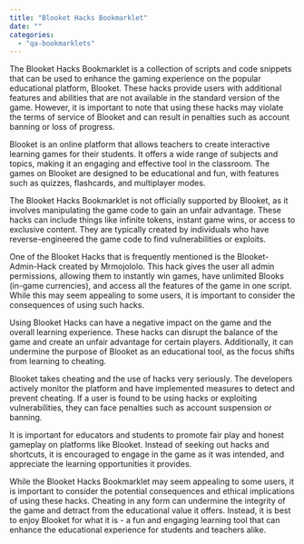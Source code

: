```yaml
---
title: "Blooket Hacks Bookmarklet"
date: ""
categories: 
  - "qa-bookmarklets"
---
```


The Blooket Hacks Bookmarklet is a collection of scripts and code snippets that can be used to enhance the gaming experience on the popular educational platform, Blooket. These hacks provide users with additional features and abilities that are not available in the standard version of the game. However, it is important to note that using these hacks may violate the terms of service of Blooket and can result in penalties such as account banning or loss of progress.

Blooket is an online platform that allows teachers to create interactive learning games for their students. It offers a wide range of subjects and topics, making it an engaging and effective tool in the classroom. The games on Blooket are designed to be educational and fun, with features such as quizzes, flashcards, and multiplayer modes.

The Blooket Hacks Bookmarklet is not officially supported by Blooket, as it involves manipulating the game code to gain an unfair advantage. These hacks can include things like infinite tokens, instant game wins, or access to exclusive content. They are typically created by individuals who have reverse-engineered the game code to find vulnerabilities or exploits.

One of the Blooket Hacks that is frequently mentioned is the Blooket-Admin-Hack created by Mrmojololo. This hack gives the user all admin permissions, allowing them to instantly win games, have unlimited Blooks (in-game currencies), and access all the features of the game in one script. While this may seem appealing to some users, it is important to consider the consequences of using such hacks.

Using Blooket Hacks can have a negative impact on the game and the overall learning experience. These hacks can disrupt the balance of the game and create an unfair advantage for certain players. Additionally, it can undermine the purpose of Blooket as an educational tool, as the focus shifts from learning to cheating.

Blooket takes cheating and the use of hacks very seriously. The developers actively monitor the platform and have implemented measures to detect and prevent cheating. If a user is found to be using hacks or exploiting vulnerabilities, they can face penalties such as account suspension or banning.

It is important for educators and students to promote fair play and honest gameplay on platforms like Blooket. Instead of seeking out hacks and shortcuts, it is encouraged to engage in the game as it was intended, and appreciate the learning opportunities it provides.

While the Blooket Hacks Bookmarklet may seem appealing to some users, it is important to consider the potential consequences and ethical implications of using these hacks. Cheating in any form can undermine the integrity of the game and detract from the educational value it offers. Instead, it is best to enjoy Blooket for what it is - a fun and engaging learning tool that can enhance the educational experience for students and teachers alike.
